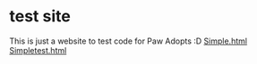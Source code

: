 # test site
This is just a website to test code for Paw Adopts :D
<a href="simple.html">Simple.html</a>
<a href="simpletest.html">Simpletest.html</a>
